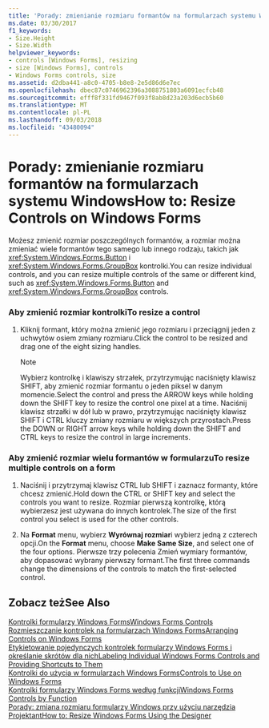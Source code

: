 ```yaml
---
title: 'Porady: zmienianie rozmiaru formantów na formularzach systemu Windows'
ms.date: 03/30/2017
f1_keywords:
- Size.Height
- Size.Width
helpviewer_keywords:
- controls [Windows Forms], resizing
- size [Windows Forms], controls
- Windows Forms controls, size
ms.assetid: d2dba441-a8c0-4705-b8e8-2e5d86d6e7ec
ms.openlocfilehash: dbec87c0746962396a3088751803a6091ecfcb48
ms.sourcegitcommit: efff8f331fd9467f093f8ab8d23a203d6ecb5b60
ms.translationtype: MT
ms.contentlocale: pl-PL
ms.lasthandoff: 09/03/2018
ms.locfileid: "43480094"
---
```

# <a name="how-to-resize-controls-on-windows-forms"></a><span data-ttu-id="013bc-102">Porady: zmienianie rozmiaru formantów na formularzach systemu Windows</span><span class="sxs-lookup"><span data-stu-id="013bc-102">How to: Resize Controls on Windows Forms</span></span>
<span data-ttu-id="013bc-103">Możesz zmienić rozmiar poszczególnych formantów, a rozmiar można zmieniać wiele formantów tego samego lub innego rodzaju, takich jak <xref:System.Windows.Forms.Button> i <xref:System.Windows.Forms.GroupBox> kontrolki.</span><span class="sxs-lookup"><span data-stu-id="013bc-103">You can resize individual controls, and you can resize multiple controls of the same or different kind, such as <xref:System.Windows.Forms.Button> and <xref:System.Windows.Forms.GroupBox> controls.</span></span>  
  
### <a name="to-resize-a-control"></a><span data-ttu-id="013bc-104">Aby zmienić rozmiar kontrolki</span><span class="sxs-lookup"><span data-stu-id="013bc-104">To resize a control</span></span>  
  
1.  <span data-ttu-id="013bc-105">Kliknij formant, który można zmienić jego rozmiaru i przeciągnij jeden z uchwytów osiem zmiany rozmiaru.</span><span class="sxs-lookup"><span data-stu-id="013bc-105">Click the control to be resized and drag one of the eight sizing handles.</span></span>  
  
    > [!NOTE]
    >  <span data-ttu-id="013bc-106">Wybierz kontrolkę i klawiszy strzałek, przytrzymując naciśnięty klawisz SHIFT, aby zmienić rozmiar formantu o jeden piksel w danym momencie.</span><span class="sxs-lookup"><span data-stu-id="013bc-106">Select the control and press the ARROW keys while holding down the SHIFT key to resize the control one pixel at a time.</span></span> <span data-ttu-id="013bc-107">Naciśnij klawisz strzałki w dół lub w prawo, przytrzymując naciśnięty klawisz SHIFT i CTRL kluczy zmiany rozmiaru w większych przyrostach.</span><span class="sxs-lookup"><span data-stu-id="013bc-107">Press the DOWN or RIGHT arrow keys while holding down the SHIFT and CTRL keys to resize the control in large increments.</span></span>  
  
### <a name="to-resize-multiple-controls-on-a-form"></a><span data-ttu-id="013bc-108">Aby zmienić rozmiar wielu formantów w formularzu</span><span class="sxs-lookup"><span data-stu-id="013bc-108">To resize multiple controls on a form</span></span>  
  
1.  <span data-ttu-id="013bc-109">Naciśnij i przytrzymaj klawisz CTRL lub SHIFT i zaznacz formanty, które chcesz zmienić.</span><span class="sxs-lookup"><span data-stu-id="013bc-109">Hold down the CTRL or SHIFT key and select the controls you want to resize.</span></span> <span data-ttu-id="013bc-110">Rozmiar pierwszą kontrolkę, którą wybierzesz jest używana do innych kontrolek.</span><span class="sxs-lookup"><span data-stu-id="013bc-110">The size of the first control you select is used for the other controls.</span></span>  
  
2.  <span data-ttu-id="013bc-111">Na **Format** menu, wybierz **Wyrównaj rozmiar**i wybierz jedną z czterech opcji.</span><span class="sxs-lookup"><span data-stu-id="013bc-111">On the **Format** menu, choose **Make Same Size**, and select one of the four options.</span></span> <span data-ttu-id="013bc-112">Pierwsze trzy polecenia Zmień wymiary formantów, aby dopasować wybrany pierwszy formant.</span><span class="sxs-lookup"><span data-stu-id="013bc-112">The first three commands change the dimensions of the controls to match the first-selected control.</span></span>  
  
## <a name="see-also"></a><span data-ttu-id="013bc-113">Zobacz też</span><span class="sxs-lookup"><span data-stu-id="013bc-113">See Also</span></span>  
 [<span data-ttu-id="013bc-114">Kontrolki formularzy Windows Forms</span><span class="sxs-lookup"><span data-stu-id="013bc-114">Windows Forms Controls</span></span>](../../../../docs/framework/winforms/controls/index.md)  
 [<span data-ttu-id="013bc-115">Rozmieszczanie kontrolek na formularzach Windows Forms</span><span class="sxs-lookup"><span data-stu-id="013bc-115">Arranging Controls on Windows Forms</span></span>](../../../../docs/framework/winforms/controls/arranging-controls-on-windows-forms.md)  
 [<span data-ttu-id="013bc-116">Etykietowanie pojedynczych kontrolek formularzy Windows Forms i określanie skrótów dla nich</span><span class="sxs-lookup"><span data-stu-id="013bc-116">Labeling Individual Windows Forms Controls and Providing Shortcuts to Them</span></span>](../../../../docs/framework/winforms/controls/labeling-individual-windows-forms-controls-and-providing-shortcuts-to-them.md)  
 [<span data-ttu-id="013bc-117">Kontrolki do użycia w formularzach Windows Forms</span><span class="sxs-lookup"><span data-stu-id="013bc-117">Controls to Use on Windows Forms</span></span>](../../../../docs/framework/winforms/controls/controls-to-use-on-windows-forms.md)  
 [<span data-ttu-id="013bc-118">Kontrolki formularzy Windows Forms według funkcji</span><span class="sxs-lookup"><span data-stu-id="013bc-118">Windows Forms Controls by Function</span></span>](../../../../docs/framework/winforms/controls/windows-forms-controls-by-function.md)  
 [<span data-ttu-id="013bc-119">Porady: zmiana rozmiaru formularzy Windows przy użyciu narzędzia Projektant</span><span class="sxs-lookup"><span data-stu-id="013bc-119">How to: Resize Windows Forms Using the Designer</span></span>](https://msdn.microsoft.com/library/3fe57c94-851c-45d7-a6f6-6b85f3c4a104)
